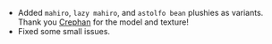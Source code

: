 - Added `mahiro`, `lazy mahiro`, and `astolfo bean` plushies as variants. Thank you [Crephan](https://twitter.com/Crephann) for the model and texture!
- Fixed some small issues.